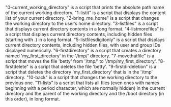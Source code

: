 "0-current_working_directory" is a script that prints the absolute path name of the current working directory.
"1-listit" is a script that displays the content list of your current directory. 
"2-bring_me_home" is a script that changes the working directory to the user’s home directory.
"3-listfiles" is a script that displays current directory contents in a long format.
"4-listmorefiles" is a script that displays current directory contents, including hidden files (starting with .) in a long format.
"5-listfilesdigitonly" is a script that displays current directory contents, including hidden files, with user and group IDs displayed numerically.
"6-firstdirectory" is a script that creates a directory named 'my_first_directory' in the '/tmp/' directory.
"7-movethatfile" is a script that moves the file 'betty' from '/tmp/' to '/tmp/my_first_directory'.
"8-firstdelete" is a script that deletes the file 'betty'.
"9-firstdirdeletion" is a script that deletes the directory 'my_first_directory' that is in the '/tmp' directory.
"10-back" is a script that changes the working directory to the previous one.
"11-lists" is a script that lists all files (even ones with names beginning with a period character, which are normally hidden) in the current directory and the parent of the working directory and the /boot directory (in this order), in long format.

